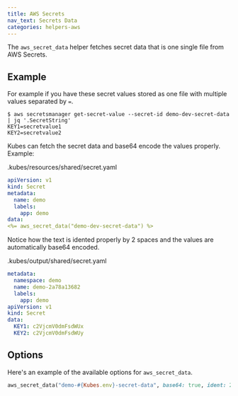 ```yaml
---
title: AWS Secrets
nav_text: Secrets Data
categories: helpers-aws
---
```


The `aws_secret_data` helper fetches secret data that is one single file from AWS Secrets.

## Example

For example if you have these secret values stored as one file with multiple values separated by `=`.

    $ aws secretsmanager get-secret-value --secret-id demo-dev-secret-data | jq '.SecretString'
    KEY1=secretvalue1
    KEY2=secretvalue2

Kubes can fetch the secret data and base64 encode the values properly.  Example:

.kubes/resources/shared/secret.yaml

```yaml
apiVersion: v1
kind: Secret
metadata:
  name: demo
  labels:
    app: demo
data:
<%= aws_secret_data("demo-dev-secret-data") %>
```

Notice how the text is idented properly by 2 spaces and the values are automatically base64 encoded.

.kubes/output/shared/secret.yaml

```yaml
metadata:
  namespace: demo
  name: demo-2a78a13682
  labels:
    app: demo
apiVersion: v1
kind: Secret
data:
  KEY1: c2VjcmV0dmFsdWUx
  KEY2: c2VjcmV0dmFsdWUy
```

## Options

Here's an example of the available options for `aws_secret_data`.

```ruby
aws_secret_data("demo-#{Kubes.env}-secret-data", base64: true, ident: 2)
```

